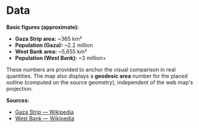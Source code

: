# Data

**Basic figures (approximate):**

- **Gaza Strip area:** ~365 km²  
- **Population (Gaza):** ~2.2 million  
- **West Bank area:** ~5,655 km²  
- **Population (West Bank):** ~3 million+

These numbers are provided to anchor the visual comparison in real quantities. The map also displays a **geodesic area** number for the placed outline (computed on the source geometry), independent of the web map's projection.

**Sources:**
- [Gaza Strip — Wikipedia](https://en.wikipedia.org/wiki/Gaza_Strip)  
- [West Bank — Wikipedia](https://en.wikipedia.org/wiki/West_Bank)
